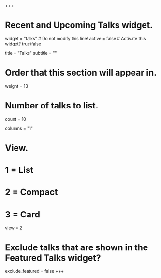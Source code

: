 +++
# Recent and Upcoming Talks widget.
widget = "talks"  # Do not modify this line!
active = false  # Activate this widget? true/false

title = "Talks"
subtitle = ""

# Order that this section will appear in.
weight = 13

# Number of talks to list.
count = 10

columns = "1"

# View.
#   1 = List
#   2 = Compact
#   3 = Card
view = 2

# Exclude talks that are shown in the Featured Talks widget?
exclude_featured = false
+++

